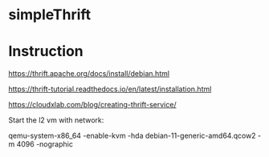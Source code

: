 # simpleThrift

<h1>
  Instruction
</h1>

https://thrift.apache.org/docs/install/debian.html


https://thrift-tutorial.readthedocs.io/en/latest/installation.html

https://cloudxlab.com/blog/creating-thrift-service/


Start the l2 vm with network:

qemu-system-x86_64 -enable-kvm -hda debian-11-generic-amd64.qcow2 -m 4096 -nographic

